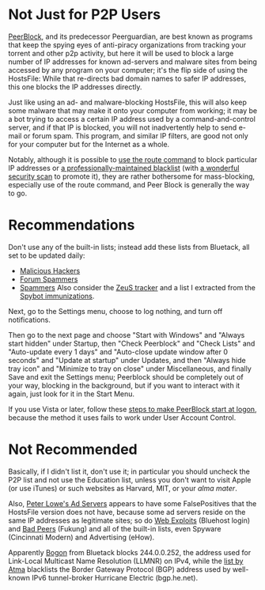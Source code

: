 # Not Just for P2P Users #
[PeerBlock](http://www.peerblock.com/), and its predecessor Peerguardian, are best known as programs that keep the spying eyes of anti-piracy organizations from tracking your torrent and other p2p activity, but here it will be used to block a large number of IP addresses for known ad-servers and malware sites from being accessed by any program on your computer; it's the flip side of using the HostsFile: While that re-directs bad domain names to safer IP addresses, this one blocks the IP addresses directly.

Just like using an ad- and malware-blocking HostsFile, this will also keep some malware that may make it onto your computer from working; it may be a bot trying to access a certain IP address used by a command-and-control server, and if that IP is blocked, you will not inadvertently help to send e-mail or forum spam. This program, and similar IP filters, are good not only for your computer but for the Internet as a whole.

Notably, although it is possible to [use the route command](http://www.ohmpie.com/stopphoninghome/) to block particular IP addresses or [a professionally-maintained blacklist](http://www.malware-control.com/community-resources/free-delayed-version/) (with [a wonderful security scan](http://www.malware-control.com/en/safe-network-scan/?test) to promote it), they are rather bothersome for mass-blocking, especially use of the route command, and Peer Block is generally the way to go.

# Recommendations #
Don't use any of the built-in lists; instead add these lists from Bluetack, all set to be updated daily:
  * [Malicious Hackers](http://list.iblocklist.com/?list=bt_dshield&fileformat=p2p&archiveformat=gz)
  * [Forum Spammers](http://list.iblocklist.com/?list=ficutxiwawokxlcyoeye&fileformat=p2p&archiveformat=gz)
  * [Spammers](http://list.iblocklist.com/?list=bt_hijacked&fileformat=p2p&archiveformat=gz)
Also consider the [ZeuS tracker](http://list.iblocklist.com/?list=ynkdjqsjyfmilsgbogqf&fileformat=p2p&archiveformat=gz) and a list I extracted from the [Spybot immunizations](http://jansal.googlecode.com/svn/trunk/adblock/spybot.txt.gz).

Next, go to the Settings menu, choose to log nothing, and turn off notifications.

Then go to the next page and choose "Start with Windows" and "Always start hidden" under Startup, then "Check Peerblock" and "Check Lists" and "Auto-update every 1 days" and "Auto-close update window after 0 seconds" and "Update at startup" under Updates, and then "Always hide tray icon" and "Minimize to tray on close" under Miscellaneous, and finally Save and exit the Settings menu; Peerblock should be completely out of your way, blocking in the background, but if you want to interact with it again, just look for it in the Start Menu.

If you use Vista or later, follow these [steps to make PeerBlock start at logon](http://www.peerblock.com/userguide/how_to_use/htu-useraccountcontrol), because the method it uses fails to work under User Account Control.

# Not Recommended #
Basically, if I didn't list it, don't use it; in particular you should uncheck the P2P list and not use the Education list, unless you don't want to visit Apple (or use iTunes) or such websites as Harvard, MIT, or your _alma mater_.

Also, [Peter Lowe's Ad Servers](http://pgl.yoyo.org/as/iplist.php?ipformat=peerblock&showintro=0&mimetype=plaintext) appears to have some FalsePositives that the HostsFile version does not have, because some ad servers reside on the same IP addresses as legitimate sites; so do [Web Exploits](http://list.iblocklist.com/lists/bluetack/web-exploit) (Bluehost login) and [Bad Peers](http://list.iblocklist.com/lists/bluetack/bad-peers) (Fukung) and all of the built-in lists, even Spyware (Cincinnati Modern) and Advertising (eHow).

Apparently [Bogon](http://list.iblocklist.com/lists/bluetack/bogon) from Bluetack blocks 244.0.0.252, the address used for Link-Local Multicast Name Resolution (LLMNR) on IPv4, while the [list by Atma](http://list.iblocklist.com/lists/atma/atma) blacklists the Border Gateway Protocol (BGP) address used by well-known IPv6 tunnel-broker Hurricane Electric (bgp.he.net).